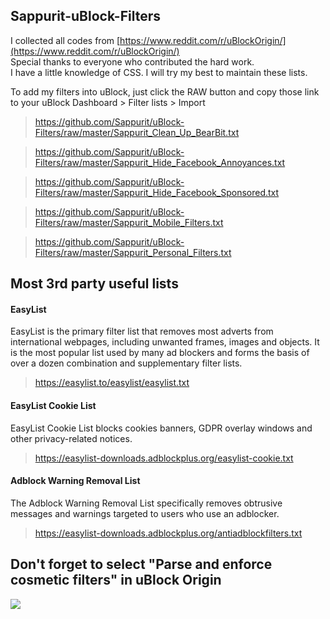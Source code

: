 ## Sappurit-uBlock-Filters
I collected all codes from [https://www.reddit.com/r/uBlockOrigin/](https://www.reddit.com/r/uBlockOrigin/)                
Special thanks to everyone who contributed the hard work.  
I have a little knowledge of CSS. I will try my best to maintain these lists.

To add my filters into uBlock, just click the RAW button and copy those link to your uBlock Dashboard > Filter lists > Import  
> https://github.com/Sappurit/uBlock-Filters/raw/master/Sappurit_Clean_Up_BearBit.txt

> https://github.com/Sappurit/uBlock-Filters/raw/master/Sappurit_Hide_Facebook_Annoyances.txt

> https://github.com/Sappurit/uBlock-Filters/raw/master/Sappurit_Hide_Facebook_Sponsored.txt

> https://github.com/Sappurit/uBlock-Filters/raw/master/Sappurit_Mobile_Filters.txt

> https://github.com/Sappurit/uBlock-Filters/raw/master/Sappurit_Personal_Filters.txt


## Most 3rd party useful lists

#### **EasyList**
EasyList is the primary filter list that removes most adverts from international webpages, including unwanted frames, images and objects. It is the most popular list used by many ad blockers and forms the basis of over a dozen combination and supplementary filter lists.  
> https://easylist.to/easylist/easylist.txt

#### **EasyList Cookie List**
EasyList Cookie List blocks cookies banners, GDPR overlay windows and other privacy-related notices.
> https://easylist-downloads.adblockplus.org/easylist-cookie.txt

#### **Adblock Warning Removal List**
The Adblock Warning Removal List specifically removes obtrusive messages and warnings targeted to users who use an adblocker.
> https://easylist-downloads.adblockplus.org/antiadblockfilters.txt


## Don't forget to select "Parse and enforce cosmetic filters" in uBlock Origin

![](https://i.imgur.com/KTU2d0p.png)

